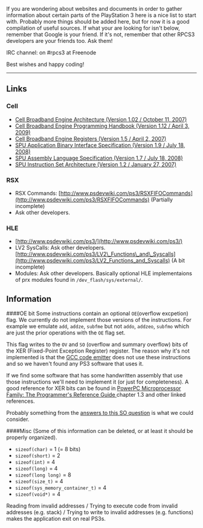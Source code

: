 If you are wondering about websites and documents in order to gather information about certain parts of the PlayStation 3 here is a nice list to start with. Probably more things should be added here, but for now it is a good compilation of useful sources. If what your are looking for isn't below, remember that Google is your friend. If it's not, remember that other RPCS3 developers are your friends too. Ask them!

IRC channel: on #rpcs3 at Freenode

Best wishes and happy coding!

---

## Links

### Cell
* [Cell Broadband Engine Architecture (Version 1.02 / October 11, 2007)](https://www-01.ibm.com/chips/techlib/techlib.nsf/techdocs/1AEEE1270EA2776387257060006E61BA/$file/CBEA_v1.02_11Oct2007_pub.pdf)
* [Cell Broadband Engine Programming Handbook (Version 1.12 / April 3, 2009)](https://www-01.ibm.com/chips/techlib/techlib.nsf/techdocs/7A77CCDF14FE70D5852575CA0074E8ED/$file/CellBE_Handbook_v1.12_3Apr09_pub.pdf)
* [Cell Broadband Engine Registers (Version 1.5 / April 2, 2007)](http://cell.scei.co.jp/pdf/CBE_Public_Registers_v15.pdf)
* [SPU Application Binary Interface Specification (Version 1.9 / July 18, 2008)](https://www-01.ibm.com/chips/techlib/techlib.nsf/techdocs/02E544E65760B0BF87257060006F8F20/$file/SPU_ABI-Specification_1.9.pdf)
* [SPU Assembly Language Specification (Version 1.7 / July 18, 2008)](https://www-01.ibm.com/chips/techlib/techlib.nsf/techdocs/EFA2B196893B550787257060006FC9FB/$file/SPU_Assembly_Language_Specification_1.7.pdf)
* [SPU Instruction Set Architecture (Version 1.2 / January 27, 2007)](http://cell.scei.co.jp/pdf/SPU_ISA_v12.pdf)

### RSX
* RSX Commands: [http://www.psdevwiki.com/ps3/RSXFIFOCommands](http://www.psdevwiki.com/ps3/RSXFIFOCommands) (Partially incomplete)
* Ask other developers.


### HLE
* [http://www.psdevwiki.com/ps3/](http://www.psdevwiki.com/ps3/)
* LV2 SysCalls: Ask other developers. [http://www.psdevwiki.com/ps3/LV2\_Functions\_and\_Syscalls](http://www.psdevwiki.com/ps3/LV2_Functions_and_Syscalls) (A bit incomplete)
* Modules: Ask other developers. Basically optional HLE implementaions of prx modules found in `/dev_flash/sys/external/`.


## Information

####OE bit
Some instructions contain an optional `OE`(overflow excpetion) flag. We currently do not implement those versions of the instructions. For example we emulate `add`, `addze`, `subfme` but not `addo`, `addzeo`, `subfmo` which are just the prior operations with the `OE` flag set.

This flag writes to the `OV` and `SO` (overflow and summary overflow) bits of the XER (Fixed-Point Exception Register) register. The reason why it's not implemented is that the [GCC code emitter](http://repo.or.cz/w/official-gcc.git/blob_plain/c2c80e70905bc2e5dedf8352588fc8cb10e3ec7d:/gcc/config/rs6000/rs6000.md) does not use these instructions and so we haven't found any PS3 software that uses it.

If we find some software that has some handwritten assembly that use those instructions we'll need to implement it (or just for completeness). A good reference for XER bits can be found in [PowerPC Microprocessor Family: The Programmer's Reference Guide ](https://www-01.ibm.com/chips/techlib/techlib.nsf/techdocs/852569B20050FF778525699600741775) chapter 1.3 and other linked references.

Probably something from the [answers to this SO question](http://stackoverflow.com/questions/199333/best-way-to-detect-integer-overflow-in-c-c) is what we could consider.


####Misc
(Some of this information can be deleted, or at least it should be properly organized).
* `sizeof(char)` = 1 (= 8 bits)
* `sizeof(short)` = 2
* `sizeof(int)` = 4
* `sizeof(long)` = 4
* `sizeof(long long)` = 8
* `sizeof(size_t)` = 4
* `sizeof(sys_memory_container_t)` = 4
* `sizeof(void*)` = 4

Reading from invalid addresses / Trying to execute code from invalid addresses (e.g. stack) / Trying to write to invalid addresses (e.g. functions) makes the application exit on real PS3s.